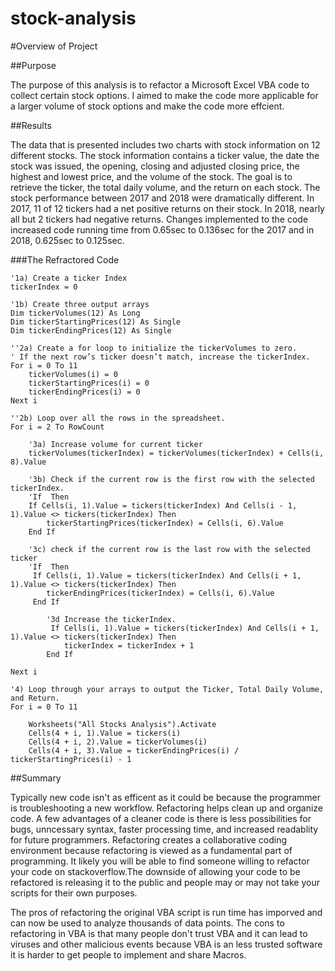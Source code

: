 # stock-analysis

#Overview of Project

##Purpose

The purpose of this analysis is to refactor a Microsoft Excel VBA code to collect certain stock options. I aimed to make the code more applicable for a larger volume of stock options and make the code more effcient.


##Results

The data that is presented includes two charts with stock information on 12 different stocks. The stock information contains a ticker value, the date the stock was issued, the opening, closing and adjusted closing price, the highest and lowest price, and the volume of the stock. The goal is to retrieve the ticker, the total daily volume, and the return on each stock. The stock performance between 2017 and 2018 were dramatically different. In 2017, 11 of 12 tickers had a net positive returns on their stock. In 2018, nearly all but 2 tickers had negative returns. Changes implemented to the code increased code running time from 0.65sec to 0.136sec for the 2017 and in 2018, 0.625sec to 0.125sec.


###The Refractored Code

    '1a) Create a ticker Index
    tickerIndex = 0

    '1b) Create three output arrays
    Dim tickerVolumes(12) As Long
    Dim tickerStartingPrices(12) As Single
    Dim tickerEndingPrices(12) As Single
    
    ''2a) Create a for loop to initialize the tickerVolumes to zero.
    ' If the next row’s ticker doesn’t match, increase the tickerIndex.
    For i = 0 To 11
        tickerVolumes(i) = 0
        tickerStartingPrices(i) = 0
        tickerEndingPrices(i) = 0
    Next i
   
    ''2b) Loop over all the rows in the spreadsheet.
    For i = 2 To RowCount
    
        '3a) Increase volume for current ticker
        tickerVolumes(tickerIndex) = tickerVolumes(tickerIndex) + Cells(i, 8).Value
        
        '3b) Check if the current row is the first row with the selected tickerIndex.
        'If  Then
        If Cells(i, 1).Value = tickers(tickerIndex) And Cells(i - 1, 1).Value <> tickers(tickerIndex) Then
            tickerStartingPrices(tickerIndex) = Cells(i, 6).Value
        End If
        
        '3c) check if the current row is the last row with the selected ticker
        'If  Then
         If Cells(i, 1).Value = tickers(tickerIndex) And Cells(i + 1, 1).Value <> tickers(tickerIndex) Then
            tickerEndingPrices(tickerIndex) = Cells(i, 6).Value
         End If

            '3d Increase the tickerIndex.
             If Cells(i, 1).Value = tickers(tickerIndex) And Cells(i + 1, 1).Value <> tickers(tickerIndex) Then
                tickerIndex = tickerIndex + 1
            End If
    
    Next i
    
    '4) Loop through your arrays to output the Ticker, Total Daily Volume, and Return.
    For i = 0 To 11
        
        Worksheets("All Stocks Analysis").Activate
        Cells(4 + i, 1).Value = tickers(i)
        Cells(4 + i, 2).Value = tickerVolumes(i)
        Cells(4 + i, 3).Value = tickerEndingPrices(i) / tickerStartingPrices(i) - 1


##Summary

Typically new code isn't as efficent as it could be because the programmer is troubleshooting a new workflow. Refactoring helps clean up and organize code. A few advantages of a cleaner code is there is less possibilities for bugs, unncessary syntax, faster processing time, and increased readablity for future programmers. Refactoring creates a collaborative coding environment because refactoring is viewed as a fundamental part of programming. It likely you will be able to find someone willing to refactor your code on stackoverflow.The downside of allowing your code to be refactored is releasing it to the public and people may or may not take your scripts for their own purposes. 

The pros of refactoring the original VBA script is run time has imporved and can now be used to analyze thousands of data points. The cons to refactoring in VBA is that many people don't trust VBA and it can lead to viruses and other malicious events because VBA is an less trusted software it is harder to get people to implement and share Macros.